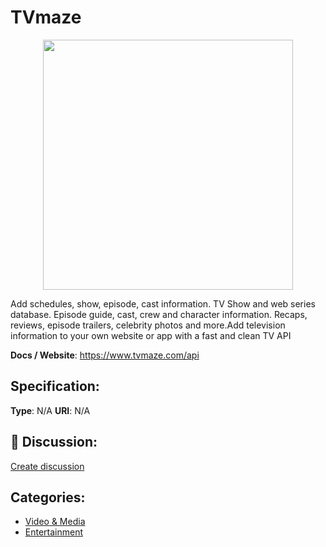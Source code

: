 # TVmaze
<p align="center">
    <img width="400" src="https://raw.githubusercontent.com/apis-list/apis-list/main/apis/tvmaze/logo_256x256.png" />
</p>

Add schedules, show, episode, cast information. TV Show and web series database. Episode guide, cast, crew and character information. Recaps, reviews, episode trailers, celebrity photos and more.Add television information to your own website or app with a fast and clean TV API

**Docs / Website**: https://www.tvmaze.com/api

## Specification:
**Type**:  N/A 
**URI**:  N/A 

## 💬 Discussion:
[Create discussion](https://github.com/apis-list/apis-list/discussions/new)

## Categories:
- [Video & Media](https://github.com/apis-list/apis-list#video-and-media)
- [Entertainment](https://github.com/apis-list/apis-list#entertainment)



